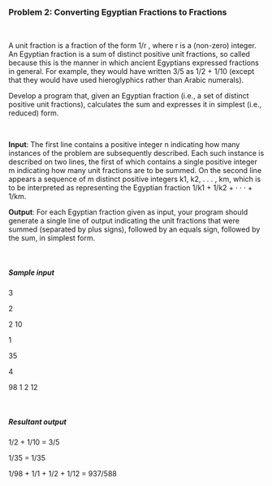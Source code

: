 <h3>Problem 2: Converting Egyptian Fractions to Fractions</h3>
<br />
<p>A unit fraction is a fraction of the form 1/r , where r is a (non-zero) integer. An Egyptian fraction is a sum of distinct positive unit fractions, so called because this is the manner in which ancient Egyptians expressed fractions in general. For example, they would have written 3/5 as 1/2 + 1/10 (except that they would have used hieroglyphics rather than Arabic numerals).</p> 
<p>Develop a program that, given an Egyptian fraction (i.e., a set of distinct positive unit fractions),
calculates the sum and expresses it in simplest (i.e., reduced) form.</p> 
<br />
<p><b>Input</b>: The first line contains a positive integer n indicating how many instances of the problem are subsequently described. Each such instance is described on two lines, the first of which contains a single positive integer m indicating how many unit fractions are to be summed. On the second line appears a sequence of m distinct positive integers k1, k2, . . . , km, which is to be interpreted as representing the Egyptian fraction 1/k1 + 1/k2 + · · · + 1/km.</p>
<p><b>Output</b>: For each Egyptian fraction given as input, your program should generate a single line of output indicating the unit fractions that were summed (separated by plus signs), followed by an equals sign, followed by the sum, in simplest form.</p>
<br />
<h5>Sample input</h5> 
<p>3</p>
<p>2</p>
<p>2 10</p> 
<p>1</p>
<p>35</p>
<p>4</p>
<p>98 1 2 12</p>
<br />
<h5>Resultant output</h5>
<p>1/2 + 1/10 = 3/5</p>
<p>1/35 = 1/35</p> 
<p>1/98 + 1/1 + 1/2 + 1/12 = 937/588</p>
